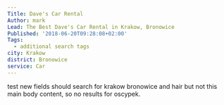 ```yaml
---
Title: Dave's Car Rental
Author: mark
Lead: The Best Dave's Car Rental in Krakow, Bronowice
Published: '2018-06-20T09:28:08+02:00'
Tags:
  - additional search tags
city: Krakow
district: Bronowice
service: Car
---
```

test new fields should search for krakow bronowice and hair but not this main body content, so no results for oscypek.
